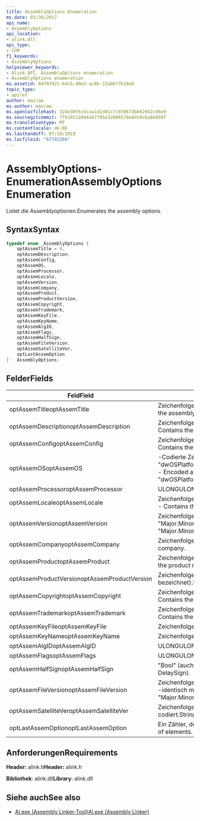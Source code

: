 ```yaml
---
title: AssemblyOptions-Enumeration
ms.date: 03/30/2017
api_name:
- AssemblyOptions
api_location:
- alink.dll
api_type:
- COM
f1_keywords:
- AssemblyOptions
helpviewer_keywords:
- Alink API, AssemblyOptions enumeration
- AssemblyOptions enumeration
ms.assetid: 84f83921-64cb-49e3-ac8b-22a0b77b18a8
topic_type:
- apiref
author: mairaw
ms.author: mairaw
ms.openlocfilehash: 324e30f6cbcaa1d1d81c7c03967dbb629d2cd6e9
ms.sourcegitcommit: 7f616512044ab7795e32806578e8dc0c6a0e038f
ms.translationtype: MT
ms.contentlocale: de-DE
ms.lasthandoff: 07/10/2019
ms.locfileid: "67742266"
---
```

# <a name="assemblyoptions-enumeration"></a><span data-ttu-id="bf717-102">AssemblyOptions-Enumeration</span><span class="sxs-lookup"><span data-stu-id="bf717-102">AssemblyOptions Enumeration</span></span>
<span data-ttu-id="bf717-103">Listet die Assemblyoptionen.</span><span class="sxs-lookup"><span data-stu-id="bf717-103">Enumerates the assembly options.</span></span>  
  
## <a name="syntax"></a><span data-ttu-id="bf717-104">Syntax</span><span class="sxs-lookup"><span data-stu-id="bf717-104">Syntax</span></span>  
  
```cpp  
typedef enum _AssemblyOptions {  
    optAssemTitle = 0,  
    optAssemDescription,  
    optAssemConfig,  
    optAssemOS,  
    optAssemProcessor,  
    optAssemLocale,  
    optAssemVersion,  
    optAssemCompany,  
    optAssemProduct,  
    optAssemProductVersion,  
    optAssemCopyright,  
    optAssemTrademark,  
    optAssemKeyFile,  
    optAssemKeyName,  
    optAssemAlgID,  
    optAssemFlags,  
    optAssemHalfSign,  
    optAssemFileVersion,  
    optAssemSatelliteVer,  
    optLastAssemOption  
}   AssemblyOptions;  
```  
  
## <a name="fields"></a><span data-ttu-id="bf717-105">Felder</span><span class="sxs-lookup"><span data-stu-id="bf717-105">Fields</span></span>  
  
|<span data-ttu-id="bf717-106">Feld</span><span class="sxs-lookup"><span data-stu-id="bf717-106">Field</span></span>|<span data-ttu-id="bf717-107">Beschreibung</span><span class="sxs-lookup"><span data-stu-id="bf717-107">Description</span></span>|  
|-----------|-----------------|  
|<span data-ttu-id="bf717-108">optAssemTitle</span><span class="sxs-lookup"><span data-stu-id="bf717-108">optAssemTitle</span></span>|<span data-ttu-id="bf717-109">Zeichenfolge – den Assemblytitel darstellt.</span><span class="sxs-lookup"><span data-stu-id="bf717-109">String - Represents the assembly title.</span></span>|  
|<span data-ttu-id="bf717-110">optAssemDescription</span><span class="sxs-lookup"><span data-stu-id="bf717-110">optAssemDescription</span></span>|<span data-ttu-id="bf717-111">Zeichenfolge – die Beschreibung der Assembly enthält.</span><span class="sxs-lookup"><span data-stu-id="bf717-111">String - Contains the assembly description.</span></span>|  
|<span data-ttu-id="bf717-112">optAssemConfig</span><span class="sxs-lookup"><span data-stu-id="bf717-112">optAssemConfig</span></span>|<span data-ttu-id="bf717-113">Zeichenfolge – enthält die Assemblykonfiguration.</span><span class="sxs-lookup"><span data-stu-id="bf717-113">String - Contains the assembly configuration.</span></span>|  
|<span data-ttu-id="bf717-114">optAssemOS</span><span class="sxs-lookup"><span data-stu-id="bf717-114">optAssemOS</span></span>|<span data-ttu-id="bf717-115">-Codierte Zeichenfolge: "dwOSPlatformId.dwOSMajorVersion.dwOSMinorVersion".</span><span class="sxs-lookup"><span data-stu-id="bf717-115">String - Encoded as: "dwOSPlatformId.dwOSMajorVersion.dwOSMinorVersion".</span></span>|  
|<span data-ttu-id="bf717-116">optAssemProcessor</span><span class="sxs-lookup"><span data-stu-id="bf717-116">optAssemProcessor</span></span>|<span data-ttu-id="bf717-117">ULONG</span><span class="sxs-lookup"><span data-stu-id="bf717-117">ULONG</span></span>|  
|<span data-ttu-id="bf717-118">optAssemLocale</span><span class="sxs-lookup"><span data-stu-id="bf717-118">optAssemLocale</span></span>|<span data-ttu-id="bf717-119">Zeichenfolge – das Gebietsschema der Assembly enthält.</span><span class="sxs-lookup"><span data-stu-id="bf717-119">String - Contains the assembly locale.</span></span>|  
|<span data-ttu-id="bf717-120">optAssemVersion</span><span class="sxs-lookup"><span data-stu-id="bf717-120">optAssemVersion</span></span>|<span data-ttu-id="bf717-121">Zeichenfolge – gibt an, codiert als: "Major.Minor.Build.Revision".</span><span class="sxs-lookup"><span data-stu-id="bf717-121">String - Encoded as: "Major.Minor.Build.Revision".</span></span>|  
|<span data-ttu-id="bf717-122">optAssemCompany</span><span class="sxs-lookup"><span data-stu-id="bf717-122">optAssemCompany</span></span>|<span data-ttu-id="bf717-123">Zeichenfolge – das Unternehmen enthält.</span><span class="sxs-lookup"><span data-stu-id="bf717-123">String - Contains the company.</span></span>|  
|<span data-ttu-id="bf717-124">optAssemProduct</span><span class="sxs-lookup"><span data-stu-id="bf717-124">optAssemProduct</span></span>|<span data-ttu-id="bf717-125">Zeichenfolge – der Name des Produkts enthält.</span><span class="sxs-lookup"><span data-stu-id="bf717-125">String - Contains the product name.</span></span>|  
|<span data-ttu-id="bf717-126">optAssemProductVersion</span><span class="sxs-lookup"><span data-stu-id="bf717-126">optAssemProductVersion</span></span>|<span data-ttu-id="bf717-127">Zeichenfolge (auch bekannt als InformationalVersion bezeichnet).</span><span class="sxs-lookup"><span data-stu-id="bf717-127">String (also known as InformationalVersion).</span></span>|  
|<span data-ttu-id="bf717-128">optAssemCopyright</span><span class="sxs-lookup"><span data-stu-id="bf717-128">optAssemCopyright</span></span>|<span data-ttu-id="bf717-129">Zeichenfolge – die copyright-Informationen enthält.</span><span class="sxs-lookup"><span data-stu-id="bf717-129">String - Contains the copyright information.</span></span>|  
|<span data-ttu-id="bf717-130">optAssemTrademark</span><span class="sxs-lookup"><span data-stu-id="bf717-130">optAssemTrademark</span></span>|<span data-ttu-id="bf717-131">Zeichenfolge – die Markeninformationen enthält.</span><span class="sxs-lookup"><span data-stu-id="bf717-131">String - Contains the trademark information.</span></span>|  
|<span data-ttu-id="bf717-132">optAssemKeyFile</span><span class="sxs-lookup"><span data-stu-id="bf717-132">optAssemKeyFile</span></span>|<span data-ttu-id="bf717-133">Zeichenfolge (Dateiname).</span><span class="sxs-lookup"><span data-stu-id="bf717-133">String (file name).</span></span>|  
|<span data-ttu-id="bf717-134">optAssemKeyName</span><span class="sxs-lookup"><span data-stu-id="bf717-134">optAssemKeyName</span></span>|<span data-ttu-id="bf717-135">Zeichenfolge (wichtigsten Name).</span><span class="sxs-lookup"><span data-stu-id="bf717-135">String (The key name).</span></span>|  
|<span data-ttu-id="bf717-136">optAssemAlgID</span><span class="sxs-lookup"><span data-stu-id="bf717-136">optAssemAlgID</span></span>|<span data-ttu-id="bf717-137">ULONG</span><span class="sxs-lookup"><span data-stu-id="bf717-137">ULONG</span></span>|  
|<span data-ttu-id="bf717-138">optAssemFlags</span><span class="sxs-lookup"><span data-stu-id="bf717-138">optAssemFlags</span></span>|<span data-ttu-id="bf717-139">ULONG</span><span class="sxs-lookup"><span data-stu-id="bf717-139">ULONG</span></span>|  
|<span data-ttu-id="bf717-140">optAssemHalfSign</span><span class="sxs-lookup"><span data-stu-id="bf717-140">optAssemHalfSign</span></span>|<span data-ttu-id="bf717-141">"Bool" (auch als DelaySign bezeichnet).</span><span class="sxs-lookup"><span data-stu-id="bf717-141">Bool (Also known as DelaySign).</span></span>|  
|<span data-ttu-id="bf717-142">optAssemFileVersion</span><span class="sxs-lookup"><span data-stu-id="bf717-142">optAssemFileVersion</span></span>|<span data-ttu-id="bf717-143">Zeichenfolge – als "Hauptversion.Nebenversion.Build.Revision"--identisch mit ProductVersion codiert.</span><span class="sxs-lookup"><span data-stu-id="bf717-143">String - Encoded as "Major.Minor.Build.Revision"--same as ProductVersion.</span></span>|  
|<span data-ttu-id="bf717-144">optAssemSatelliteVer</span><span class="sxs-lookup"><span data-stu-id="bf717-144">optAssemSatelliteVer</span></span>|<span data-ttu-id="bf717-145">Zeichenfolge – als "Hauptversion.Nebenversion.Build.Revision" codiert.</span><span class="sxs-lookup"><span data-stu-id="bf717-145">String - Encoded as "Major.Minor.Build.Revision".</span></span>|  
|<span data-ttu-id="bf717-146">optLastAssemOption</span><span class="sxs-lookup"><span data-stu-id="bf717-146">optLastAssemOption</span></span>|<span data-ttu-id="bf717-147">Ein Zähler, der die Anzahl der Elemente.</span><span class="sxs-lookup"><span data-stu-id="bf717-147">A counter of the number of elements.</span></span>|  
  
## <a name="requirements"></a><span data-ttu-id="bf717-148">Anforderungen</span><span class="sxs-lookup"><span data-stu-id="bf717-148">Requirements</span></span>  
 <span data-ttu-id="bf717-149">**Header:** alink.h</span><span class="sxs-lookup"><span data-stu-id="bf717-149">**Header:** alink.h</span></span>  
  
 <span data-ttu-id="bf717-150">**Bibliothek**: alink.dll</span><span class="sxs-lookup"><span data-stu-id="bf717-150">**Library**: alink.dll</span></span>  
  
## <a name="see-also"></a><span data-ttu-id="bf717-151">Siehe auch</span><span class="sxs-lookup"><span data-stu-id="bf717-151">See also</span></span>

- [<span data-ttu-id="bf717-152">Al.exe (Assembly Linker-Tool)</span><span class="sxs-lookup"><span data-stu-id="bf717-152">Al.exe (Assembly Linker)</span></span>](../../../../docs/framework/tools/al-exe-assembly-linker.md)
